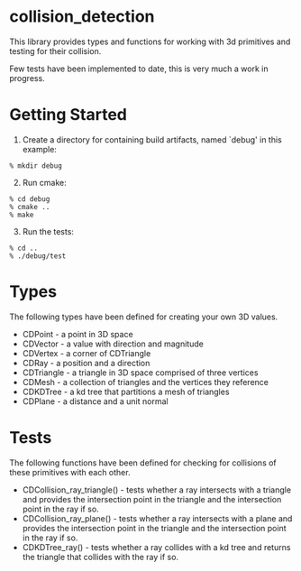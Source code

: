 # collision_detection

This library provides types and functions for working with 3d primitives
and testing for their collision. 

Few tests have been implemented to date, this is very much a work in
progress.

# Getting Started
1. Create a directory for containing build artifacts, named `debug'
   in this example:
```
% mkdir debug
```

2. Run cmake:
```
% cd debug
% cmake ..
% make
```

3. Run the tests:
```
% cd ..
% ./debug/test
```

# Types
The following types have been defined for creating your own 3D values.
* CDPoint - a point in 3D space
* CDVector - a value with direction and magnitude
* CDVertex - a corner of CDTriangle 
* CDRay - a position and a direction
* CDTriangle - a triangle in 3D space comprised of three vertices
* CDMesh - a collection of triangles and the vertices they reference
* CDKDTree - a kd tree that partitions a mesh of triangles
* CDPlane - a distance and a unit normal

# Tests
The following functions have been defined for checking for collisions of
these primitives with each other.
* CDCollision_ray_triangle() - tests whether a ray intersects with a
  triangle and provides the intersection point in the triangle and the
  intersection point in the ray if so.
* CDCollision_ray_plane() - tests whether a ray intersects with a
  plane and provides the intersection point in the triangle and the
  intersection point in the ray if so.
* CDKDTree_ray() - tests whether a ray collides with a kd tree and returns
  the triangle that collides with the ray if so.
